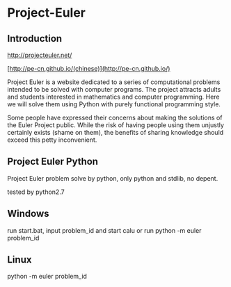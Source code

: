 Project-Euler
=============

Introduction
-------------
http://projecteuler.net/

[http://pe-cn.github.io/(chinese)](http://pe-cn.github.io/)

Project Euler is a website dedicated to a series of computational problems intended to be solved with computer programs. The project attracts adults and students interested in mathematics and computer programming. Here we will solve them using Python with purely functional programming style.

Some people have expressed their concerns about making the solutions of the Euler Project public. While the risk of having people using them unjustly certainly exists (shame on them), the benefits of sharing knowledge should exceed this petty inconvenient.

Project Euler Python
---------------------
Project Euler problem solve by python, only python and stdlib, no depent.

tested by python2.7


Windows
---------
run start.bat, input problem_id and start calu or run python -m euler problem_id

Linux
-------
python -m euler problem_id

